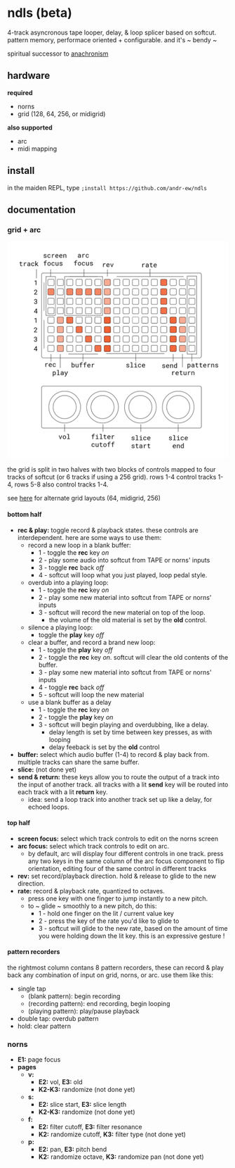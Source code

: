 # ndls (beta)

4-track asyncronous tape looper, delay, & loop splicer based on softcut. pattern memory, performace oriented + configurable. and it's ~ bendy ~

spiritual successor to [anachronism](https://github.com/andr-ew/prosody#anachronsim)

## hardware

**required**
- norns
- grid (128, 64, 256, or midigrid)

**also supported**
- arc
- midi mapping

## install

in the maiden REPL, type `;install https://github.com/andr-ew/ndls`

## documentation

### grid + arc

![documentation image](lib/doc/ndls_128.png)

the grid is split in two halves with two blocks of controls mapped to four tracks of softcut (or 6 tracks if using a 256 grid). rows 1-4 control tracks 1-4, rows 5-8 also control tracks 1-4.

see [here](lib/doc/alternate_grid_sizes.md) for alternate grid layouts (64, midigrid, 256)

#### bottom half

- **rec & play:** toggle record & playback states. these controls are interdependent. here are some ways to use them:
  - record a new loop in a blank buffer:
    - 1 - toggle the **rec** key _on_
    - 2 - play some audio into softcut from TAPE or norns' inputs
    - 3 - toggle **rec** back _off_
    - 4 - softcut will loop what you just played, loop pedal style.
  - overdub into a playing loop:
    - 1 - toggle the **rec** key _on_
    - 2 - play some new material into softcut from TAPE or norns' inputs
    - 3 - softcut will record the new material on top of the loop. 
      - the volume of the old material is set by the **old** control.
  - silence a playing loop:
    - toggle the **play** key _off_
  - clear a buffer, and record a brand new loop:
    - 1 - toggle the **play** key _off_
    - 2 - toggle the **rec** key _on_. softcut will clear the old contents of the buffer.
    - 3 - play some new material into softcut from TAPE or norns' inputs
    - 4 - toggle **rec** back _off_
    - 5 - softcut will loop the new material
  - use a blank buffer as a delay
    - 1 - toggle the **rec** key _on_
    - 2 - toggle the **play** key _on_
    - 3 - softcut will begin playing and overdubbing, like a delay.
      - delay length is set by time between key presses, as with looping
      - delay feeback is set by the **old** control
- **buffer:** select which audio buffer (1-4) to record & play back from. multiple tracks can share the same buffer.
- **slice:** (not done yet)
- **send & return:** these keys allow you to route the output of a track into the input of another track. all tracks with a lit **send** key will be routed into each track with a lit **return** key.
  - idea: send a loop track into another track set up like a delay, for echoed loops.

#### top half
  
- **screen focus:** select which track controls to edit on the norns screen
- **arc focus:** select which track controls to edit on arc. 
  - by default, arc will display four different controls in one track. press any two keys in the same column of the arc focus component to flip orientation, editing four of the same control in different tracks
- **rev:** set record/playback direction. hold & release to glide to the new direction.
- **rate:** record & playback rate, quantized to octaves. 
  - press one key with one finger to jump instantly to a new pitch. 
  - to ~ glide ~ smoothly to a new pitch, do this:
    - 1 - hold one finger on the lit / current value key
    - 2 - press the key of the rate you'd like to glide to
    - 3 - softcut will glide to the new rate, based on the amount of time you were holding down the lit key. this is an expressive gesture !

#### pattern recorders

the rightmost column contans 8 pattern recorders, these can record & play back any combination of input on grid, norns, or arc. use them like this:
- single tap
  - (blank pattern): begin recording
  - (recording pattern): end recording, begin looping
  - (playing pattern): play/pause playback
- double tap: overdub pattern
- hold: clear pattern

### norns
- **E1:** page focus
- **pages**
  - **v:** 
    - **E2:** vol, **E3:** old
    - **K2-K3:** randomize (not done yet)
  - **s:** 
    - **E2:** slice start, **E3:** slice length
    - **K2-K3:** randomize (not done yet)
  - **f:** 
    - **E2:** filter cutoff, **E3:** filter resonance
    - **K2:** randomize cutoff, **K3:** filter type (not done yet)
  - **p:** 
    - **E2:** pan, **E3:** pitch bend
    - **K2:** randomize octave, **K3:** randomize pan (not done yet)



